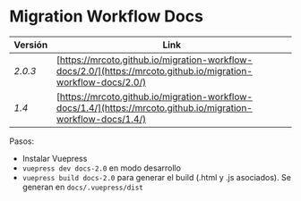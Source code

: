 # Migration Workflow Docs

|Versión|Link|
|---|---|
|*2.0.3*|[https://mrcoto.github.io/migration-workflow-docs/2.0/](https://mrcoto.github.io/migration-workflow-docs/2.0/)|
|*1.4*|[https://mrcoto.github.io/migration-workflow-docs/1.4/](https://mrcoto.github.io/migration-workflow-docs/1.4/)|

Pasos:

- Instalar Vuepress
- `vuepress dev docs-2.0` en modo desarrollo
- `vuepress build docs-2.0` para generar el build (.html y .js asociados). Se generan en `docs/.vuepress/dist`